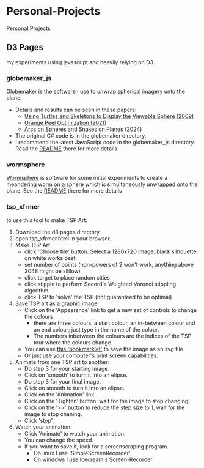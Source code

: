 # Personal-Projects
Personal Projects

## D3 Pages
my experiments using javascript and heavily relying on D3.

### globemaker_js
[Globemaker](https://dmswart.github.io/Personal-Projects/globemaker_js/globemaker_interpreter.html)
 is the software I use to unwrap spherical imagery onto the plane.
* Details and results can be seen in these papers:
  * [Using Turtles and Skeletons to Display the Viewable Sphere (2009)](https://archive.bridgesmathart.org/2009/bridges2009-39.html#gsc.tab=0)
  * [Orange Peel Optimization (2021)](https://archive.bridgesmathart.org/2021/bridges2021-241.pdf)
  * [Arcs on Spheres and Snakes on Planes (2024)](https://archive.bridgesmathart.org/2024/bridges2024-353.html)
* The original C# code is in the globemaker directory.
* I recommend the latest JavaScript code in the globemaker_js directory. Read the [README](globemaker_js/README.md) there for more details.

### wormsphere
[Wormsphere](https://dmswart.github.io/Personal-Projects/wormsphere/main.html) is software for some initial experiments to create a meandering worm on a sphere which is simultaneously unwrapped onto the plane.  See the [README](wormsphere/README.md) there for more details

### tsp_xfrmer
to use this tool to make TSP Art:

1. Download the d3 pages directory
2. open tsp_xfrmer.html in your browser.
3. Make TSP Art:
   * click 'Choose file' button. Select a 1280x720 image. black silhouette on white works best.
   * set number of points (non-powers of 2 won't work, anything above 2048 might be sllllow)
   * click target to place random cities
   * click stipple to perform Secord's Weighted Voronoi stippling algorithm.
   * click TSP to 'solve' the TSP (not guaranteed to be optimal)
4. Save TSP art as a graphic image. 
   * Click on the 'Appearance' link to get a new set of controls to change the colours
     * there are three colours: a start colour, an in-between colour and an end colour; just type in the name of the colour.
     * The numbers inbetween the colours are the indices of the TSP tour where the colours change.
   * You can use [this 'bookmarklet'](http://nytimes.github.io/svg-crowbar/) to save the image as an svg file.
   * Or just use your computer's print screen capabilities.
5. Animate from one TSP art to another:
   * Do step 3 for your starting image.
   * Click on 'smooth' to turn it into an elipse.
   * Do step 3 for your final image.
   * Click on smooth to turn it into an elipse.
   * Click on the 'Animation' link.
   * Click on the 'Tighten' button, wait for the image to stop changing.
   * Click on the '>>' button to reduce the step size to 1, wait for the image to stop chaning.
   * Click 'stop'.
6. Watch your animation.
   * Click 'Animate' to watch your animation.
   * You can change the speed.
   * If you want to save it, look for a screenscraping program.  
     * On linux I use 'SimpleScreenRecorder'.  
     * On windows I use Icecream's Screen-Recorder
